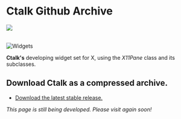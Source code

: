 # Ctalk Github Archive

<table>
<tr>
<tc>
<img src="https://a.fsdn.com/con/app/proj/ctalk/screenshots/analogclock_sample_2.jpg/></tc>
<tc>
<img src="https://sourceforge.net/p/ctalk/screenshot/filedialog_screenshot_800x600.jpg/></tc>
</tr>
</table>

![Widgets](https://sourceforge.net/p/ctalk/screenshot/filedialog_screenshot_800x600.jpg)

**Ctalk's** developing widget set for X, using the *X11Pane* class and its subclasses.

## Download Ctalk as a compressed archive.
- [Download the latest stable release.](https://github.com/ctalk/ctalk/archive/release.zip)

*This page is still being developed. Please visit again soon!*
